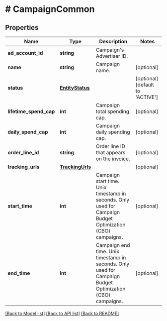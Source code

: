 # # CampaignCommon

## Properties

Name | Type | Description | Notes
------------ | ------------- | ------------- | -------------
**ad_account_id** | **string** | Campaign&#39;s Advertiser ID. |
**name** | **string** | Campaign name. | [optional]
**status** | [**EntityStatus**](EntityStatus.md) |  | [optional] [default to 'ACTIVE']
**lifetime_spend_cap** | **int** | Campaign total spending cap. | [optional]
**daily_spend_cap** | **int** | Campaign daily spending cap. | [optional]
**order_line_id** | **string** | Order line ID that appears on the invoice. | [optional]
**tracking_urls** | [**TrackingUrls**](TrackingUrls.md) |  | [optional]
**start_time** | **int** | Campaign start time. Unix timestamp in seconds. Only used for Campaign Budget Optimization (CBO) campaigns. | [optional]
**end_time** | **int** | Campaign end time. Unix timestamp in seconds. Only used for Campaign Budget Optimization (CBO) campaigns. | [optional]

[[Back to Model list]](../../README.md#models) [[Back to API list]](../../README.md#endpoints) [[Back to README]](../../README.md)
